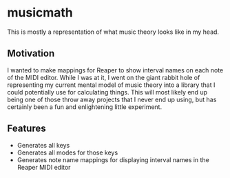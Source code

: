 # musicmath

This is mostly a representation of what music theory looks like in my head.

## Motivation

I wanted to make mappings for Reaper to show interval names on each note of the MIDI editor. While I was at it, I went on the giant rabbit hole of representing my current mental model of music theory into a library that I could potentially use for calculating things. This will most likely end up being one of those throw away projects that I never end up using, but has certainly been a fun and enlightening little experiment.

## Features

* Generates all keys
* Generates all modes for those keys
* Generates note name mappings for displaying interval names in the Reaper MIDI editor


